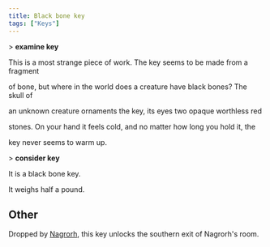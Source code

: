```yaml
---
title: Black bone key
tags: ["Keys"]
---
```

\> **examine key**

This is a most strange piece of work. The key seems to be made from a
fragment

of bone, but where in the world does a creature have black bones? The
skull of

an unknown creature ornaments the key, its eyes two opaque worthless red

stones. On your hand it feels cold, and no matter how long you hold it,
the

key never seems to warm up.

\> **consider key**

It is a black bone key.

It weighs half a pound.

## Other

Dropped by [Nagrorh](Nagrorh "wikilink"), this key unlocks the southern
exit of Nagrorh's room.
